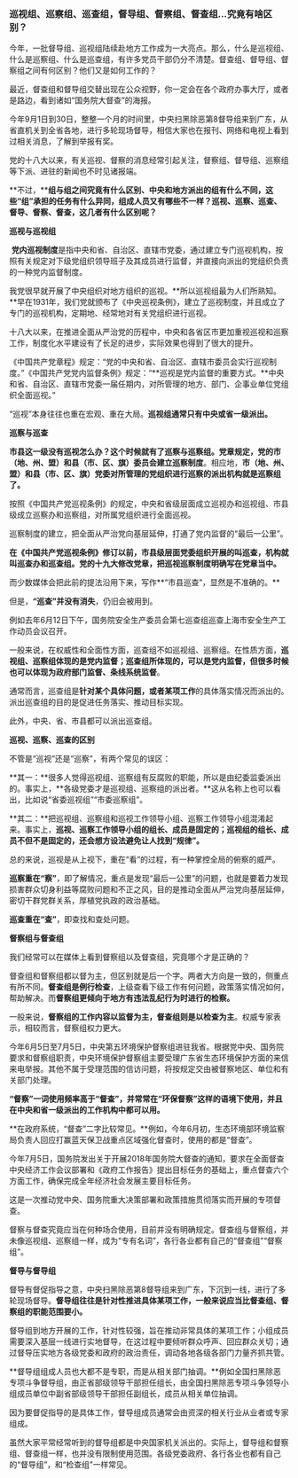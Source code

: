 ### 巡视组、巡察组、巡查组，督导组、督察组、督查组…究竟有啥区别？


今年，一批督导组、巡视组陆续赴地方工作成为一大亮点。那么，什么是巡视组、什么是巡察组、什么是巡查组，有许多党员干部仍分不清楚。督查组、督导组、督察组之间有何区别？他们又是如何工作的？

最近，督查组和督导组交替出现在公众视野，你一定会在各个政府办事大厅，或者是路边，看到诸如“国务院大督查”的海报。

今年9月1日到30日，整整一个月的时间里，中央扫黑除恶第8督导组来到广东，从省直机关到全省各地，进行多轮现场督导，相信大家也在报刊、网络和电视上看到过相关消息，了解到举报有奖。

党的十八大以来，有关巡视、督察的消息经常引起关注，督察组、督导组、巡察组等下派、进驻的新闻也不时见诸报端。

**不过，****组与组之间究竟有什么区别、中央和地方派出的组有什么不同，这些“组”承担的任务有什么异同，组成人员又有哪些不一样？巡视、巡察、巡查、督导、督察、督查，这几者有什么区别呢？**

****巡视与巡视组****

 **党内巡视制度**是指中央和省、自治区、直辖市党委，通过建立专门巡视机构，按照有关规定对下级党组织领导班子及其成员进行监督，并直接向派出的党组织负责的一种党内监督制度。

我党很早就开展了中央组织对地方组织的巡视。**所以巡视组最为人们所熟知。**早在1931年，我们党就颁布了《中央巡视条例》，建立了巡视制度，并且成立了专门的巡视机构，定期地、经常地对有关党组织进行巡视。

十八大以来，在推进全面从严治党的历程中，中央和各省区市更加重视巡视和巡察工作，制度化水平建设有了长足的进步，实际效果也得到了很大的提升。

《中国共产党章程》规定：“党的中央和省、自治区、直辖市委员会实行巡视制度。”《中国共产党党内监督条例》规定：“**巡视是党内监督的重要方式。**中央和省、自治区、直辖市党委一届任期内，对所管理的地方、部门、企事业单位党组织全面巡视。”

“巡视”本身往往也重在宏观、重在大局。**巡视组通常只有中央或省一级派出。**

******巡察与巡查******

**市县这一级没有巡视怎么办？这个时候就有了巡察与巡察组。**党章规定，党的市（地、州、盟）和县（市、区、旗）委员会**建立巡察制度**。相应地，**市（地、州、盟）和县（市、区、旗）党委对所管理的党组织进行巡察的派出机构就是巡察组了。**

按照《中国共产党巡视条例》的规定，中央和省级层面成立巡视办和巡视组、市县级成立巡察办和巡察组，对所属党组织进行全面巡视。

巡察制度的建立，把全面从严治党向基层延伸，打通了党内监督的“最后一公里”。

**在《中国共产党巡视条例》修订以前，市县级层面党委组织开展的叫巡查，机构就叫巡查办和巡查组。党的十九大修改党章，把巡视巡察制度明确写在党章当中。**

而少数媒体会把此前的提法沿用下来，写作**“市县巡查”，显然是不准确的。**

但是，**“巡查”并没有消失**，仍旧会被用到。

例如去年6月12日下午，国务院安全生产委员会第七巡查组巡查上海市安全生产工作动员会议召开。

一般来说，在权威性和全面性方面，巡查组不如巡视组、巡察组。在性质方面，**巡视组、巡察组体现的是党内监督；巡查组所体现的，可以是党内监督，但很多时候也可以体现为政府部门监督、条线系统监督**。

通常而言，巡查组是**针对某个具体问题，或者某项工作**的具体落实情况而派出的。派出巡查组的目的是促进任务落实、推动目标实现。

此外，中央、省、市县都可以派出巡查组。

********巡视、巡察、巡查的区别********

不管是“巡视”还是“巡察”，有两个常见的误区：

**其一：**很多人觉得巡视组、巡察组有反腐败的职能，所以是由纪委监委派出的。事实上，**各级党委才是巡视组、巡察组的派出者。**这从名称上也可以看出，比如说“省委巡视组”“市委巡察组”。

**其二：**把巡视组、巡察组和巡视工作领导小组、巡察工作领导小组混淆起来。事实上，**巡视、巡察工作领导小组的组长、成员是固定的；巡视组的组长、成员不但不是固定的，还会想方设法避免让人找到“规律”。**

总的来说，巡视是从上视下，重在“看”的过程，有一种掌控全局的俯察的威严。

**巡察重在“察”**，即了解情况，重点是发现“最后一公里”的问题，也就是要着力发现损害群众切身利益等腐败问题和不正之风，目的是推动全面从严治党向基层延伸，密切干群党群关系，厚植党执政的政治基础。

**巡查重在“查”**，即查找和查处问题。

**********督察组与督查组**********

我们经常可以在媒体上看到督察组以及督查组，究竟哪个才是正确的？

督查组和督察组都以督为主，但区别就是后一个字。两者大方向是一致的，侧重点有所不同。**督查组是例行检查**，上级查看下级工作有何问题，政策落实情况如何，帮助解决。而**督察组更倾向于地方有违法乱纪行为时进行的检察。**

一般来说，**督察组的工作内容以监督为主，督查组则是以检查为主**。权威专家表示，相较而言，督察组权力更大。

今年6月5日至7月5日，中央第五环境保护督察组进驻我省。根据党中央、国务院要求和督察组职责，中央环境保护督察组主要受理广东省生态环境保护方面的来信来电举报。其他不属于受理范围的信访问题，将按规定交由被督察地区、单位和有关部门处理。

**“督察”一词使用频率高于“督查”，并常常在“环保督察”这样的语境下使用，并且在中央和省一级派出的工作机构中都可以用。**

**在政府系统，“督查”二字比较常见。**例如，今年6月初，生态环境部环境监察局负责人回应打赢蓝天保卫战重点区域强化督查时，使用的都是“督查”。

今年7月5日，国务院发出关于开展2018年国务院大督查的通知，要求在全面督查中央经济工作会议部署和《政府工作报告》提出目标任务的基础上，重点督查六个方面工作，确保完成全年经济社会发展主要目标任务。

这是一次推动党中央、国务院重大决策部署和政策措施贯彻落实而开展的专项督查。

督察与督查究竟应当在何种场合使用，目前并没有明确规定。督查组与督察组，并未像巡视组、巡察组一样，成为“专有名词”，各行各业都有自己的“督查组”“督察组”。

************督导与督导组************

督导有督促指导之意，中央扫黑除恶第8督导组来到广东，下沉到一线，进行了多轮现场督导。**督导组往往是针对性推进具体某项工作，一般来说应当比督查组、督察组的职能范围要小。**

督导组到地方开展的工作，针对性较强，旨在推动非常具体的某项工作；小组成员需要深入基层一线进行实地督导，在这过程中要倾听群众呼声、回应群众关切；通过督导压实地方各级党委和政府的政治责任，调动各地各级各部门力量齐抓共管。

**督导组组成人员也大都不是专职，而是从相关部门抽调。**例如全国扫黑除恶专项斗争督导组，由正省部级领导干部担任组长，由全国扫黑除恶专项斗争领导小组成员单位中副省部级领导干部担任副组长，成员从相关单位抽调。

因为要督促指导的是具体工作，督导组成员通常会由资深的相关行业从业者或专家组成。

虽然大家平常经常听到的督导组都是中央国家机关派出的。实际上，督导组和督察组、督查组一样，也并没有限制使用范围。各级党委政府、各行各业也都有自己的“督导组”，和“检查组”一样常见。
